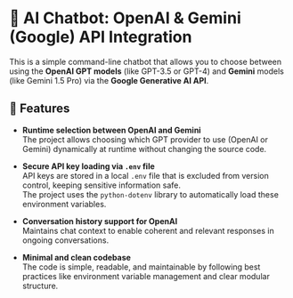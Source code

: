 # 🤖 AI Chatbot: OpenAI & Gemini (Google) API Integration

This is a simple command-line chatbot that allows you to choose between using the **OpenAI GPT models** (like GPT-3.5 or GPT-4) and **Gemini** models (like Gemini 1.5 Pro) via the **Google Generative AI API**.

## 🧰 Features


- **Runtime selection between OpenAI and Gemini**  
  The project allows choosing which GPT provider to use (OpenAI or Gemini) dynamically at runtime without changing the source code.

- **Secure API key loading via `.env` file**  
  API keys are stored in a local `.env` file that is excluded from version control, keeping sensitive information safe.  
  The project uses the `python-dotenv` library to automatically load these environment variables.

- **Conversation history support for OpenAI**  
  Maintains chat context to enable coherent and relevant responses in ongoing conversations.

- **Minimal and clean codebase**  
  The code is simple, readable, and maintainable by following best practices like environment variable management and clear modular structure.

